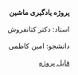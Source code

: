 <div dir="rtl">
<b>پروژه یادگیری ماشین</b>
<br><br>
استاد: دکتر کتانفروش
<br><br>
دانشجو: امین کاظمی
<br><br>
<a href="./Project.ipynb">فایل پروژه</a>
</div>
